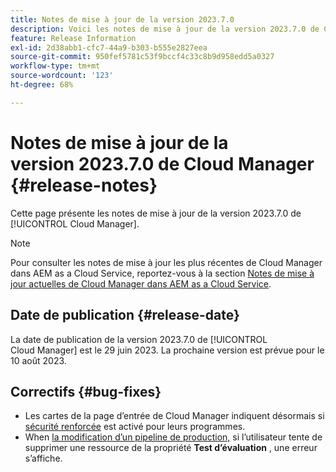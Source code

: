 ```yaml
---
title: Notes de mise à jour de la version 2023.7.0
description: Voici les notes de mise à jour de la version 2023.7.0 de Cloud Manager.
feature: Release Information
exl-id: 2d38abb1-cfc7-44a9-b303-b555e2827eea
source-git-commit: 950fef5781c53f9bccf4c33c8b9d958edd5a0327
workflow-type: tm+mt
source-wordcount: '123'
ht-degree: 68%

---
```



# Notes de mise à jour de la version 2023.7.0 de Cloud Manager {#release-notes}

Cette page présente les notes de mise à jour de la version 2023.7.0 de [!UICONTROL Cloud Manager].

>[!NOTE]
>
>Pour consulter les notes de mise à jour les plus récentes de Cloud Manager dans AEM as a Cloud Service, reportez-vous à la section [Notes de mise à jour actuelles de Cloud Manager dans AEM as a Cloud Service](https://experienceleague.adobe.com/docs/experience-manager-cloud-service/content/implementing/using-cloud-manager/release-notes-cloud-manager/release-notes-cm-current.html?lang=fr).

## Date de publication {#release-date}

La date de publication de la version 2023.7.0 de [!UICONTROL Cloud Manager] est le 29 juin 2023. La prochaine version est prévue pour le 10 août 2023.

## Correctifs {#bug-fixes}

* Les cartes de la page d’entrée de Cloud Manager indiquent désormais si [sécurité renforcée](/help/getting-started/program-setup.md) est activé pour leurs programmes.
* When [la modification d’un pipeline de production,](/help/using/managing-pipelines.md#editing-pipelines) si l’utilisateur tente de supprimer une ressource de la propriété **Test d’évaluation** , une erreur s’affiche.
